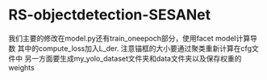 # RS-objectdetection-SESANet
我们主要的修改在model.py还有train_oneepoch部分，使用facet model计算导数
其中的compute_loss加入L_der.
注意锚框的大小要通过聚类重新计算在cfg文件中
另一方面要生成my_yolo_dataset文件夹和data文件夹以及保存权重的weights
